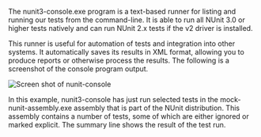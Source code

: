 The nunit3-console.exe program is a text-based runner for listing and running
our tests from the command-line. It is able to run all NUnit 3.0 or higher tests 
natively and can run NUnit 2.x tests if the v2 driver is installed.
  
This runner is useful for automation of tests and integration into other systems.
It automatically saves its results in XML format, allowing you to produce reports 
or otherwise process the results. The following is a screenshot of the console 
program output.

![Screen shot of nunit-console](nunit/images/console-mock.png)

In this example, nunit3-console has just run selected tests in the mock-nunit-assembly.exe 
assembly that is part of the NUnit distribution. This assembly contains a number of tests, some
of which are either ignored or marked explicit. The summary line shows the
result of the test run.
